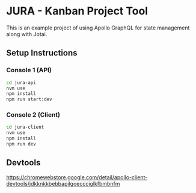 # JURA - Kanban Project Tool

This is an example project of using Apollo GraphQL for state management along with Jotai.

## Setup Instructions

### Console 1 (API)
```bash
cd jura-api
nvm use
npm install
npm run start:dev
```

### Console 2 (Client)
```bash
cd jura-client
nvm use
npm install
npm run dev
```

## Devtools
https://chromewebstore.google.com/detail/apollo-client-devtools/jdkknkkbebbapilgoeccciglkfbmbnfm
